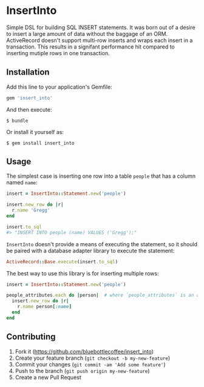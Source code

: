 # InsertInto

Simple DSL for building SQL INSERT statements.  It was born out of a desire to
insert a large amount of data without the baggage of an ORM.  ActiveRecord
doesn't support multi-row inserts and wraps each insert in a transaction.  This
results in a signifant performance hit compared to inserting mutiple rows in
one transaction.

## Installation

Add this line to your application's Gemfile:

```ruby
gem 'insert_into'
```

And then execute:

    $ bundle

Or install it yourself as:

    $ gem install insert_into

## Usage

The simplest case is inserting one row into a table `people` that has a column
named `name`:

```ruby
insert = InsertInto::Statement.new('people')

insert.new_row do |r|
  r.name 'Gregg'
end

insert.to_sql
#> "INSERT INTO people (name) VALUES ('Gregg');"
```

`InsertInto` doesn't provide a means of executing the statement, so it should
be paired with a database adapter library to execute the statement:

```ruby
ActiveRecord::Base.execute(insert.to_sql)
```

The best way to use this library is for inserting multiple rows:

```ruby
insert = InsertInto::Statement.new('people')

people_attributes.each do |person|  # where `people_attributes` is an array of attribute hashes
  insert.new_row do |r|
    r.name person[:name]
  end
end
```

## Contributing

1. Fork it (https://github.com/bluebottlecoffee/insert_into)
2. Create your feature branch (`git checkout -b my-new-feature`)
3. Commit your changes (`git commit -am 'Add some feature'`)
4. Push to the branch (`git push origin my-new-feature`)
5. Create a new Pull Request
